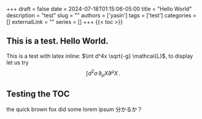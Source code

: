 +++ 
draft = false
date = 2024-07-18T01:15:06-05:00
title = "Hello World"
description = "test"
slug = ""
authors = ['yasin']
tags = ['test']
categories = []
externalLink = ""
series = []
+++
{{< toc >}}
## This is a test. Hello World.
This is a test with latex inline: $\int d^4x \sqrt{-g} \mathcal{L}$, to display let us try $$\int d^2 \sigma \, \partial_\mu X \partial^\mu X \, .$$
## Testing the TOC
the quick brown fox did some lorem ipsum 分かるか？
